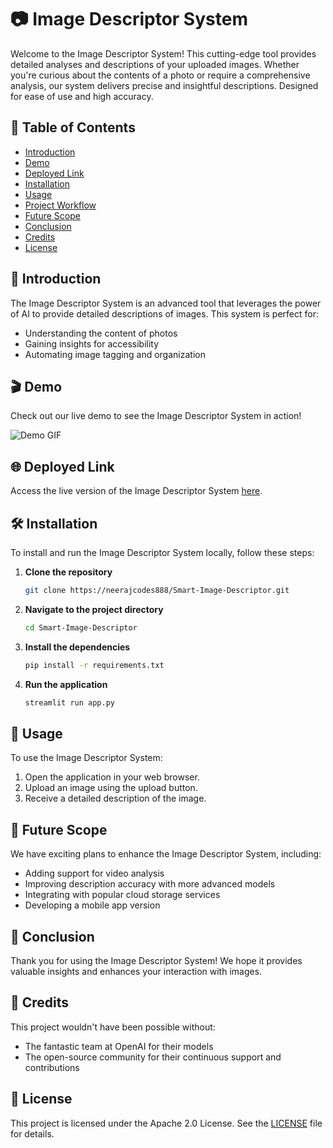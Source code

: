 # 📷 Image Descriptor System

Welcome to the Image Descriptor System! This cutting-edge tool provides detailed analyses and descriptions of your uploaded images. Whether you're curious about the contents of a photo or require a comprehensive analysis, our system delivers precise and insightful descriptions. Designed for ease of use and high accuracy.

## 📜 Table of Contents
- [Introduction](#introduction)
- [Demo](#demo)
- [Deployed Link](#deployed-link)
- [Installation](#installation)
- [Usage](#usage)
- [Project Workflow](#project-workflow)
- [Future Scope](#future-scope)
- [Conclusion](#conclusion)
- [Credits](#credits)
- [License](#license)

## 🌟 Introduction
The Image Descriptor System is an advanced tool that leverages the power of AI to provide detailed descriptions of images. This system is perfect for:
- Understanding the content of photos
- Gaining insights for accessibility
- Automating image tagging and organization

## 🎬 Demo
Check out our live demo to see the Image Descriptor System in action!

![Demo GIF](demo.gif)

## 🌐 Deployed Link
Access the live version of the Image Descriptor System [here](https://smart-image-descriptor.onrender.com/).

## 🛠️ Installation
To install and run the Image Descriptor System locally, follow these steps:

1. **Clone the repository**
    ```bash
    git clone https://neerajcodes888/Smart-Image-Descriptor.git
    ```
2. **Navigate to the project directory**
    ```bash
    cd Smart-Image-Descriptor
    ```
3. **Install the dependencies**
    ```bash
    pip install -r requirements.txt
    ```
4. **Run the application**
    ```bash
    streamlit run app.py
    ```

## 🚀 Usage
To use the Image Descriptor System:

1. Open the application in your web browser.
2. Upload an image using the upload button.
3. Receive a detailed description of the image.

## 🚀 Future Scope
We have exciting plans to enhance the Image Descriptor System, including:
- Adding support for video analysis
- Improving description accuracy with more advanced models
- Integrating with popular cloud storage services
- Developing a mobile app version

## 🎉 Conclusion
Thank you for using the Image Descriptor System! We hope it provides valuable insights and enhances your interaction with images.

## 🙏 Credits
This project wouldn't have been possible without:
- The fantastic team at OpenAI for their models
- The open-source community for their continuous support and contributions

## 📄 License
This project is licensed under the Apache 2.0 License. See the [LICENSE](https://github.com/neerajcodes888/Smart-Image-Descriptor/blob/main/LICENSE) file for details.
